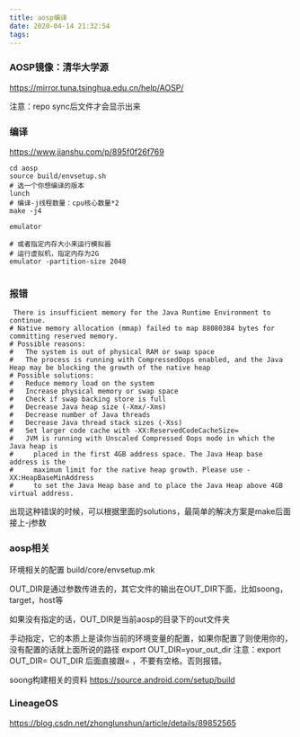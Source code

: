 ```yaml
---
title: aosp编译
date: 2020-04-14 21:32:54
tags:
---
```


### AOSP镜像：清华大学源
https://mirror.tuna.tsinghua.edu.cn/help/AOSP/

注意：repo sync后文件才会显示出来

### 编译
https://www.jianshu.com/p/895f0f26f769
```
cd aosp
source build/envsetup.sh
# 选一个你想编译的版本
lunch 
# 编译-j线程数量：cpu核心数量*2
make -j4

emulator

# 或者指定内存大小来运行模拟器
# 运行虚拟机，指定内存为2G
emulator -partition-size 2048
 
```



### 报错
```
 There is insufficient memory for the Java Runtime Environment to continue.
# Native memory allocation (mmap) failed to map 88080384 bytes for committing reserved memory.
# Possible reasons:
#   The system is out of physical RAM or swap space
#   The process is running with CompressedOops enabled, and the Java Heap may be blocking the growth of the native heap
# Possible solutions:
#   Reduce memory load on the system
#   Increase physical memory or swap space
#   Check if swap backing store is full
#   Decrease Java heap size (-Xmx/-Xms)
#   Decrease number of Java threads
#   Decrease Java thread stack sizes (-Xss)
#   Set larger code cache with -XX:ReservedCodeCacheSize=
#   JVM is running with Unscaled Compressed Oops mode in which the Java heap is
#     placed in the first 4GB address space. The Java Heap base address is the
#     maximum limit for the native heap growth. Please use -XX:HeapBaseMinAddress
#     to set the Java Heap base and to place the Java Heap above 4GB virtual address.
```

出现这种错误的时候，可以根据里面的solutions，最简单的解决方案是make后面接上-j参数


### aosp相关

环境相关的配置
build/core/envsetup.mk

OUT_DIR是通过参数传进去的，其它文件的输出在OUT_DIR下面，比如soong，target，host等

如果没有指定的话，OUT_DIR是当前aosp的目录下的out文件夹

手动指定，它的本质上是读你当前的环境变量的配置，如果你配置了则使用你的，没有配置的话就上面所说的路径
export OUT_DIR=your_out_dir
注意：export OUT_DIR=
OUT_DIR 后面直接跟= ，不要有空格。否则报错。

soong构建相关的资料
https://source.android.com/setup/build


### LineageOS
https://blog.csdn.net/zhonglunshun/article/details/89852565


